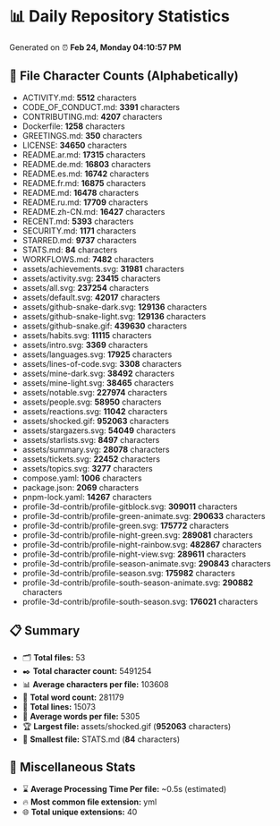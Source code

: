 # 📊 Daily Repository Statistics
Generated on ⏰ **Feb 24, Monday 04:10:57 PM**

## 📂 File Character Counts (Alphabetically)
- ACTIVITY.md: **5512** characters
- CODE_OF_CONDUCT.md: **3391** characters
- CONTRIBUTING.md: **4207** characters
- Dockerfile: **1258** characters
- GREETINGS.md: **350** characters
- LICENSE: **34650** characters
- README.ar.md: **17315** characters
- README.de.md: **16803** characters
- README.es.md: **16742** characters
- README.fr.md: **16875** characters
- README.md: **16478** characters
- README.ru.md: **17709** characters
- README.zh-CN.md: **16427** characters
- RECENT.md: **5393** characters
- SECURITY.md: **1171** characters
- STARRED.md: **9737** characters
- STATS.md: **84** characters
- WORKFLOWS.md: **7482** characters
- assets/achievements.svg: **31981** characters
- assets/activity.svg: **23415** characters
- assets/all.svg: **237254** characters
- assets/default.svg: **42017** characters
- assets/github-snake-dark.svg: **129136** characters
- assets/github-snake-light.svg: **129136** characters
- assets/github-snake.gif: **439630** characters
- assets/habits.svg: **11115** characters
- assets/intro.svg: **3369** characters
- assets/languages.svg: **17925** characters
- assets/lines-of-code.svg: **3308** characters
- assets/mine-dark.svg: **38492** characters
- assets/mine-light.svg: **38465** characters
- assets/notable.svg: **227974** characters
- assets/people.svg: **58950** characters
- assets/reactions.svg: **11042** characters
- assets/shocked.gif: **952063** characters
- assets/stargazers.svg: **54049** characters
- assets/starlists.svg: **8497** characters
- assets/summary.svg: **28078** characters
- assets/tickets.svg: **22452** characters
- assets/topics.svg: **3277** characters
- compose.yaml: **1006** characters
- package.json: **2069** characters
- pnpm-lock.yaml: **14267** characters
- profile-3d-contrib/profile-gitblock.svg: **309011** characters
- profile-3d-contrib/profile-green-animate.svg: **290633** characters
- profile-3d-contrib/profile-green.svg: **175772** characters
- profile-3d-contrib/profile-night-green.svg: **289081** characters
- profile-3d-contrib/profile-night-rainbow.svg: **482867** characters
- profile-3d-contrib/profile-night-view.svg: **289611** characters
- profile-3d-contrib/profile-season-animate.svg: **290843** characters
- profile-3d-contrib/profile-season.svg: **175982** characters
- profile-3d-contrib/profile-south-season-animate.svg: **290882** characters
- profile-3d-contrib/profile-south-season.svg: **176021** characters

## 📋 Summary
- 🗂️ **Total files:** 53
- ✒️ **Total character count:** 5491254
- 📊 **Average characters per file:** 103608
- 📝 **Total word count:** 281179
- 🧾 **Total lines:** 15073
- 📐 **Average words per file:** 5305
- 🏆 **Largest file:** assets/shocked.gif (**952063** characters)
- 🥉 **Smallest file:** STATS.md (**84** characters)

## 🌟 Miscellaneous Stats
- ⌛ **Average Processing Time Per file:** ~0.5s (estimated)
- 🔥 **Most common file extension:** yml
- 🌐 **Total unique extensions:** 40
